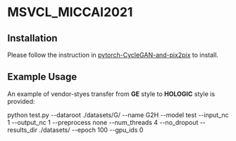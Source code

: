# MSVCL_MICCAI2021

## Installation

Please follow the instruction in [pytorch-CycleGAN-and-pix2pix](https://github.com/junyanz/pytorch-CycleGAN-and-pix2pix) to install.

## Example Usage

An example of vendor-styes transfer from **GE** style to **HOLOGIC** style is provided:

python test.py --dataroot ./datasets/G/ --name G2H --model test  --input_nc 1 --output_nc 1 --preprocess none  --num_threads 4 --no_dropout --results_dir  ./datasets/ --epoch 100 --gpu_ids 0
